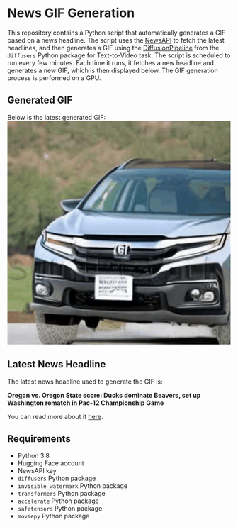 # News GIF Generation
This repository contains a Python script that automatically generates a GIF based on a news headline. The script uses the [NewsAPI](https://newsapi.org/) to fetch the latest headlines, and then generates a GIF using the [DiffusionPipeline](https://github.com/huggingface/diffusers) from the `diffusers` Python package for Text-to-Video task.
The script is scheduled to run every few minutes. Each time it runs, it fetches a new headline and generates a new GIF, which is then displayed below. The GIF generation process is performed on a GPU.

## Generated GIF
Below is the latest generated GIF:
![Generated GIF](output.gif?raw=true&v=1700984022)

## Latest News Headline
The latest news headline used to generate the GIF is:

**Oregon vs. Oregon State score: Ducks dominate Beavers, set up Washington rematch in Pac-12 Championship Game**

You can read more about it [here](https://www.cbssports.com/college-football/news/oregon-vs-oregon-state-score-ducks-trounce-beavers-set-up-washington-rematch-in-pac-12-championship-game/live/).

## Requirements
- Python 3.8
- Hugging Face account
- NewsAPI key
- `diffusers` Python package
- `invisible_watermark` Python package
- `transformers` Python package
- `accelerate` Python package
- `safetensors` Python package
- `moviepy` Python package
